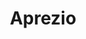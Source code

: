 ---
title: "Aprezio"
url: /santo-domingo-este/aprezio-calle-principal-la-toronja/
shop: Supermarkt
---
